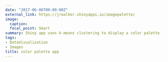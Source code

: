 ```yaml
---
date: "2017-06-06T00:00:00Z"
external_link: https://jrwalker.shinyapps.io/imagepalette/
image:
  caption:
  focal_point: Smart
summary: Shiny app uses k-means clustering to display a color palette from an uploaded image [links to external app]
tags:
- DataVisualization
- Images
title: color palette app
---
```

